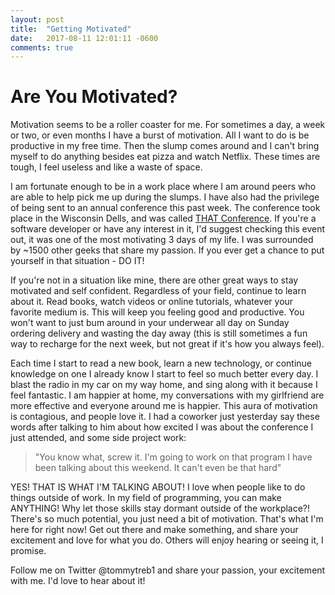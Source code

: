 ```yaml
---
layout: post
title:  "Getting Motivated"
date:   2017-08-11 12:01:11 -0600
comments: true
---
```


# Are You Motivated?
Motivation seems to be a roller coaster for me. For sometimes a day, a week or two, or even months I have a burst of motivation. All I want to do is be productive in my free time. Then the slump comes around and I can't bring myself to do anything besides eat pizza and watch Netflix. These times are tough, I feel useless and like a waste of space.

I am fortunate enough to be in a work place where I am around peers who are able to help pick me up during the slumps. I have also had the privilege of being sent to an annual conference this past week. The conference took place in the Wisconsin Dells, and was called [THAT Conference](http://www.thatconference.com). If you're a software developer or have any interest in it, I'd suggest checking this event out, it was one of the most motivating 3 days of my life. I was surrounded by ~1500 other geeks that share my passion. If you ever get a chance to put yourself in that situation - DO IT!

If you're not in a situation like mine, there are other great ways to stay motivated and self confident. Regardless of your field, continue to learn about it. Read books, watch videos or online tutorials, whatever your favorite medium is. This will keep you feeling good and productive. You won't want to just bum around in your underwear all day on Sunday ordering delivery and wasting the day away (this is still sometimes a fun way to recharge for the next week, but not great if it's how you always feel).

Each time I start to read a new book, learn a new technology, or continue knowledge on one I already know I start to feel so much better every day. I blast the radio in my car on my way home, and sing along with it because I feel fantastic. I am happier at home, my conversations with my girlfriend are more effective and everyone around me is happier. This aura of motivation is contagious, and people love it. I had a coworker just yesterday say these words after talking to him about how excited I was about the conference I just attended, and some side project work:
> "You know what, screw it. I'm going to work on that program I have been talking about this weekend. It can't even be that hard"

YES! THAT IS WHAT I'M TALKING ABOUT! I love when people like to do things outside of work. In my field of programming, you can make ANYTHING! Why let those skills stay dormant outside of the workplace?! There's so much potential, you just need a bit of motivation. That's what I'm here for right now! Get out there and make something, and share your excitement and love for what you do. Others will enjoy hearing or seeing it, I promise.

Follow me on Twitter @tommytreb1 and share your passion, your excitement with me. I'd love to hear about it!